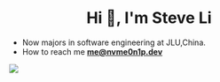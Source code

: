 <h1 align="center">Hi 👋, I'm Steve Li</h1>

- Now majors in software engineering at JLU,China.
- How to reach me **me@nvme0n1p.dev**

![](https://github-readme-stats.vercel.app/api?username=lbr77&count_private=true&show_icons=true&theme=buefy)
